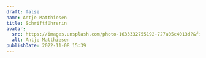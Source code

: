 ```yaml
---
draft: false
name: Antje Matthiesen
title: Schriftführerin
avatar:
  src: https://images.unsplash.com/photo-1633332755192-727a05c4013d?&fit=crop&w=280
  alt: Antje Matthiesen
publishDate: 2022-11-08 15:39
---
```

